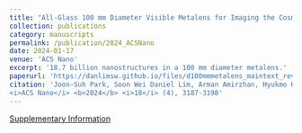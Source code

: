```yaml
---
title: "All-Glass 100 mm Diameter Visible Metalens for Imaging the Cosmos"
collection: publications
category: manuscripts
permalink: /publication/2024_ACSNano
date: 2024-01-17
venue: 'ACS Nano'
excerpt: '18.7 billion nanostructures in a 100 mm diameter metalens.'
paperurl: 'https://danlimsw.github.io/files/d100mmmetalens_maintext_revised_final.pdf'
citation: 'Joon-Suh Park, Soon Wei Daniel Lim, Arman Amirzhan, Hyukmo Kang, Karlene Karrfalt, Daewook Kim, Joel Leger, Augustine Urbas, Marcus Ossiander, Zhaoyi Li, and Federico Capasso
<i>ACS Nano</i> <b>2024</b> <i>18</i> (4), 3187-3198'
---
```

[Supplementary Information](https://danlimsw.github.io/files/d100mmmetalens_supplementaryinformation.pdf)
